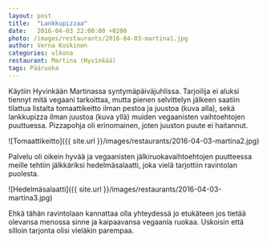 ```yaml
---
layout: post
title:  "Lankkupizzaa"
date:   2016-04-03 22:00:00 +0200
photo: /images/restaurants/2016-04-03-martina1.jpg
author: Verna Koskinen
categories: ulkona
restaurant: Martina (Hyvinkää)
tags: Pääruoka
---
```


Käytiin Hyvinkään Martinassa syntymäpäiväjuhlissa. Tarjoilija ei aluksi tiennyt mitä vegaani tarkoittaa, mutta pienen selvittelyn jälkeen saatiin tilattua listalta tomaattikeitto ilman pestoa ja juustoa (kuva alla), sekä lankkupizza ilman juustoa (kuva yllä) muiden vegaanisten vaihtoehtojen puuttuessa. Pizzapohja oli erinomainen, joten juuston puute ei haitannut.

![Tomaattikeitto]({{ site.url }}/images/restaurants/2016-04-03-martina2.jpg)

Palvelu oli oikein hyvää ja vegaanisten jälkiruokavaihtoehtojen puutteessa meille tehtiin jälkkäriksi hedelmäsalaatti, joka vielä tarjottiin ravintolan puolesta.

![Hedelmäsalaatti]({{ site.url }}/images/restaurants/2016-04-03-martina3.jpg)

Ehkä tähän ravintolaan kannattaa olla yhteydessä jo etukäteen jos tietää olevansa menossa sinne ja kaipaavansa vegaania ruokaa. Uskoisin että silloin tarjonta olisi vieläkin parempaa.
